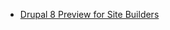 - [Drupal 8 Preview for Site Builders](https://www.acquia.com/resources/acquia-tv/conference/drupal-8-preview-site-builders-october-23-2013)
